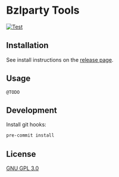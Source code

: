# Bzlparty Tools

[![Test](https://github.com/bzlparty/tools/actions/workflows/test.yaml/badge.svg?branch=main&event=push)](https://github.com/bzlparty/tools/actions/workflows/test.yaml)

## Installation

See install instructions on the [release page](https://github.com/bzlparty/tools/releases).

## Usage

```
@TODO
```

## Development

Install git hooks:

```bash
pre-commit install
```

## License

[GNU GPL 3.0](/LICENSE)
